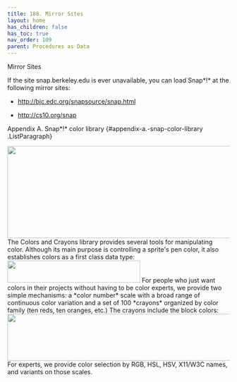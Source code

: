 ```yaml
---
title: 188. Mirror Sites
layout: home
has_children: false
has_toc: true
nav_order: 109
parent: Procedures as Data
---
```


Mirror Sites

If the site snap.berkeley.edu is ever unavailable, you can load Snap*!*
at the following mirror sites:

-   http://bjc.edc.org/snapsource/snap.html

-   http://cs10.org/snap

 Appendix A. Snap*!* color library {#appendix-a.-snap-color-library .ListParagraph}

<img src="/snap-manual/assets/images/image1123.png" style="width:557px; height:209px">
The Colors and Crayons library provides
several tools for manipulating color. Although its main purpose is
controlling a sprite's pen color, it also establishes colors as a first
class data type:

<img src="/snap-manual/assets/images/image1129.png" style="width:301px; height:50px">
For people who just want colors in their
projects without having to be color experts, we provide two simple
mechanisms: a *color number* scale with a broad range of continuous
color variation and a set of 100 *crayons* organized by color family
(ten reds, ten oranges, etc.) The crayons include the block colors:

<img src="/snap-manual/assets/images/image1130.png" style="width:688px; height:106px">
For experts, we provide color selection by RGB, HSL, HSV,
X11/W3C names, and variants on those scales.

